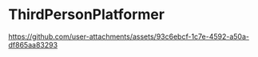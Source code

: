 # ThirdPersonPlatformer
 


https://github.com/user-attachments/assets/93c6ebcf-1c7e-4592-a50a-df865aa83293

